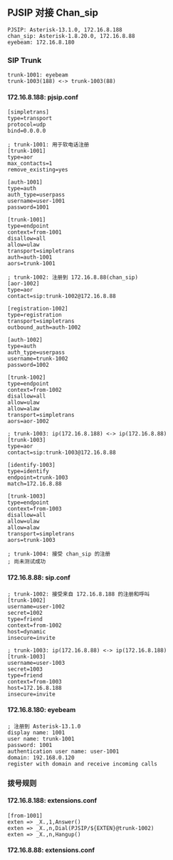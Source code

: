 ## PJSIP 对接 Chan_sip

	PJSIP: Asterisk-13.1.0, 172.16.8.188
	chan_sip: Asterisk-1.8.20.0, 172.16.8.88
	eyebeam: 172.16.8.180
	
### SIP Trunk

	trunk-1001: eyebeam
	trunk-1003(188) <-> trunk-1003(88)

#### 172.16.8.188: pjsip.conf

	[simpletrans]
	type=transport
	protocol=udp
	bind=0.0.0.0

	; trunk-1001: 用于软电话注册
	[trunk-1001]
	type=aor
	max_contacts=1
	remove_existing=yes

	[auth-1001]
	type=auth
	auth_type=userpass
	username=user-1001
	password=1001

	[trunk-1001]
	type=endpoint
	context=from-1001
	disallow=all
	allow=ulaw
	transport=simpletrans
	auth=auth-1001
	aors=trunk-1001
	
	; trunk-1002: 注册到 172.16.8.88(chan_sip)
	[aor-1002]
	type=aor
	contact=sip:trunk-1002@172.16.8.88

	[registration-1002]
	type=registration
	transport=simpletrans
	outbound_auth=auth-1002

	[auth-1002]
	type=auth
	auth_type=userpass
	username=trunk-1002
	password=1002

	[trunk-1002]
	type=endpoint
	context=from-1002
	disallow=all
	allow=ulaw
	allow=alaw
	transport=simpletrans
	aors=aor-1002
	
	; trunk-1003: ip(172.16.8.188) <-> ip(172.16.8.88)
	[trunk-1003]
	type=aor
	contact=sip:trunk-1003@172.16.8.88

	[identify-1003]
	type=identify
	endpoint=trunk-1003
	match=172.16.8.88

	[trunk-1003]
	type=endpoint
	context=from-1003
	disallow=all
	allow=ulaw
	allow=alaw
	transport=simpletrans
	aors=trunk-1003

	; trunk-1004: 接受 chan_sip 的注册
	; 尚未测试成功
	
#### 172.16.8.88: sip.conf
	
	; trunk-1002: 接受来自 172.16.8.188 的注册和呼叫
	[trunk-1002]
	username=user-1002
	secret=1002
	type=friend
	context=from-1002
	host=dynamic
	insecure=invite
	
	; trunk-1003: ip(172.16.8.88) <-> ip(172.16.8.188)
	[trunk-1003]
	username=user-1003
	secret=1003
	type=friend
	context=from-1003
	host=172.16.8.188
	insecure=invite

#### 172.16.8.180: eyebeam

	; 注册到 Asterisk-13.1.0
	display name: 1001
	user name: trunk-1001
	password: 1001
	authentication user name: user-1001
	domain: 192.168.0.120
	register with domain and receive incoming calls
	
### 拨号规则

#### 172.16.8.188: extensions.conf

	[from-1001]
	exten => _X.,1,Answer()
	exten => _X.,n,Dial(PJSIP/${EXTEN}@trunk-1002)
	exten => _X.,n,Hangup()

#### 172.16.8.88: extensions.conf
